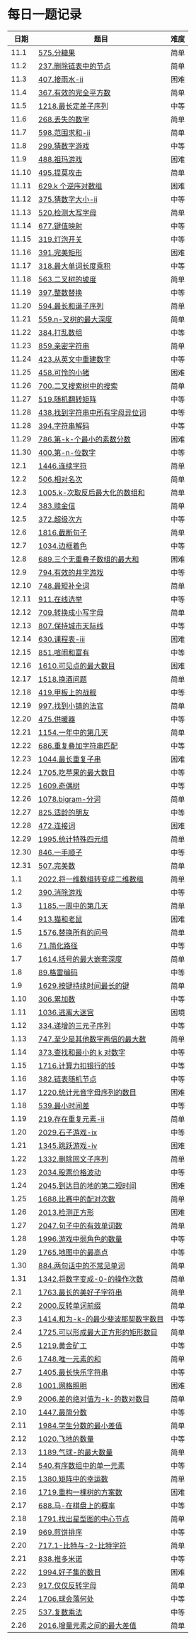 # 每日一题记录

| 日期  | 题目                                                                                 | 难度 |
| ----- | ------------------------------------------------------------------------------------ | ---- |
| 11.1  | [575.分糖果](./record/575.分糖果.md)                                                 | 简单 |
| 11.2  | [237.删除链表中的节点](./record/237.删除链表中的节点.md)                             | 简单 |
| 11.3  | [407.接雨水-ii](./record/407.接雨水-ii.md)                                           | 困难 |
| 11.4  | [367.有效的完全平方数](./record/367.有效的完全平方数.md)                             | 简单 |
| 11.5  | [1218.最长定差子序列](./record/1218.最长定差子序列.md)                               | 中等 |
| 11.6  | [268.丢失的数字](./record/268.丢失的数字.md)                                         | 简单 |
| 11.7  | [598.范围求和-ii](./record/598.范围求和-ii.md)                                       | 简单 |
| 11.8  | [299.猜数字游戏](./record/299.猜数字游戏.md)                                         | 中等 |
| 11.9  | [488.祖玛游戏](./record/488.祖玛游戏.md)                                             | 困难 |
| 11.10 | [495.提莫攻击](./record/495.提莫攻击.md)                                             | 简单 |
| 11.11 | [629.k 个逆序对数组](./record/629.k个逆序对数组.md)                                  | 困难 |
| 11.12 | [375.猜数字大小-ii](./record/375.猜数字大小-ii.md)                                   | 中等 |
| 11.13 | [520.检测大写字母](./record/520.检测大写字母.md)                                     | 简单 |
| 11.14 | [677.键值映射](./record/677.键值映射.md)                                             | 中等 |
| 11.15 | [319.灯泡开关](./record/319.灯泡开关.md)                                             | 中等 |
| 11.16 | [391.完美矩形](./record/391.完美矩形.md)                                             | 困难 |
| 11.17 | [318.最大单词长度乘积](./record/318.最大单词长度乘积.md)                             | 中等 |
| 11.18 | [563.二叉树的坡度](./record/563.二叉树的坡度.md)                                     | 简单 |
| 11.19 | [397.整数替换](./record/397.整数替换.md)                                             | 中等 |
| 11.20 | [594.最长和谐子序列](./record/594.最长和谐子序列.md)                                 | 简单 |
| 11.21 | [559.n-叉树的最大深度](./record/559.n-叉树的最大深度.md)                             | 简单 |
| 11.22 | [384.打乱数组](./record/384.打乱数组.md)                                             | 中等 |
| 11.23 | [859.亲密字符串](./record/859.亲密字符串.md)                                         | 简单 |
| 11.24 | [423.从英文中重建数字](./record/423.从英文中重建数字.md)                             | 中等 |
| 11.25 | [458.可怜的小猪](./record/458.可怜的小猪.md)                                         | 困难 |
| 11.26 | [700.二叉搜索树中的搜索](./record/700.二叉搜索树中的搜索.md)                         | 简单 |
| 11.27 | [519.随机翻转矩阵](./record/519.随机翻转矩阵.md)                                     | 中等 |
| 11.28 | [438.找到字符串中所有字母异位词](./record/438.找到字符串中所有字母异位词.md)         | 中等 |
| 11.28 | [394.字符串解码](./record/394.字符串解码.md)                                         | 中等 |
| 11.29 | [786.第-k-个最小的素数分数](./record/786.第-k-个最小的素数分数.md)                   | 困难 |
| 11.30 | [400.第-n-位数字](./record/400.第-n-位数字.md)                                       | 中等 |
| 12.1  | [1446.连续字符](./record/1446.连续字符.md)                                           | 简单 |
| 12.2  | [506.相对名次](./record/506.相对名次.md)                                             | 简单 |
| 12.3  | [1005.k-次取反后最大化的数组和](./record/1005.k-次取反后最大化的数组和.md)           | 简单 |
| 12.4  | [383.赎金信](./record/383.赎金信.md)                                                 | 简单 |
| 12.5  | [372.超级次方](./record/372.超级次方.md)                                             | 中等 |
| 12.6  | [1816.截断句子](./record/1816.截断句子.md)                                           | 简单 |
| 12.7  | [1034.边框着色](./record/1034.边框着色.md)                                           | 中等 |
| 12.8  | [689.三个无重叠子数组的最大和](./record/689.三个无重叠子数组的最大和.md)             | 困难 |
| 12.9  | [794.有效的井字游戏](./record/794.有效的井字游戏.md)                                 | 中等 |
| 12.10 | [748.最短补全词](./record/748.最短补全词.md)                                         | 简单 |
| 12.11 | [911.在线选举](./record/911.在线选举.md)                                             | 中等 |
| 12.12 | [709.转换成小写字母](./record/709.转换成小写字母.md)                                 | 简单 |
| 12.13 | [807.保持城市天际线](./record/807.保持城市天际线.md)                                 | 中等 |
| 12.14 | [630.课程表-iii](./record/630.课程表-iii.md)                                         | 困难 |
| 12.15 | [851.喧闹和富有](./record/851.喧闹和富有.md)                                         | 中等 |
| 12.16 | [1610.可见点的最大数目](./record/1610.可见点的最大数目.md)                           | 困难 |
| 12.17 | [1518.换酒问题](./record/1518.换酒问题.md)                                           | 简单 |
| 12.18 | [419.甲板上的战舰](./record/419.甲板上的战舰.md)                                     | 中等 |
| 12.19 | [997.找到小镇的法官](./record/997.找到小镇的法官.md)                                 | 简单 |
| 12.20 | [475.供暖器](./record/475.供暖器.md)                                                 | 中等 |
| 12.21 | [1154.一年中的第几天](./record/1154.一年中的第几天.md)                               | 简单 |
| 12.22 | [686.重复叠加字符串匹配](./record/686.重复叠加字符串匹配.md)                         | 中等 |
| 12.23 | [1044.最长重复子串](./record/1044.最长重复子串.md)                                   | 困难 |
| 12.24 | [1705.吃苹果的最大数目](./record/1705.吃苹果的最大数目.md)                           | 中等 |
| 12.25 | [1609.奇偶树](./record/1609.奇偶树.md)                                               | 中等 |
| 12.26 | [1078.bigram-分词](./record/1078.bigram-分词.md)                                     | 简单 |
| 12.27 | [825.适龄的朋友](./record/825.适龄的朋友.md)                                         | 中等 |
| 12.28 | [472.连接词](./record/472.连接词.md)                                                 | 困难 |
| 12.29 | [1995.统计特殊四元组](./record/1995.统计特殊四元组.md)                               | 简单 |
| 12.30 | [846.一手顺子](./record/846.一手顺子.md)                                             | 中等 |
| 12.31 | [507.完美数](./record/507.完美数.md)                                                 | 简单 |
| 1.1   | [2022.将一维数组转变成二维数组](./record/2022.将一维数组转变成二维数组.md)           | 简单 |
| 1.2   | [390.消除游戏](./record/390.消除游戏.md)                                             | 中等 |
| 1.3   | [1185.一周中的第几天](./record/1185.一周中的第几天.md)                               | 简单 |
| 1.4   | [913.猫和老鼠](./record/913.猫和老鼠.md)                                             | 困难 |
| 1.5   | [1576.替换所有的问号](./record/1576.替换所有的问号.md)                               | 简单 |
| 1.6   | [71.简化路径](./record/71.简化路径.md)                                               | 中等 |
| 1.7   | [1614.括号的最大嵌套深度](./record/1614.括号的最大嵌套深度.md)                       | 简单 |
| 1.8   | [89.格雷编码](./record/89.格雷编码.md)                                               | 中等 |
| 1.9   | [1629.按键持续时间最长的键](./record/1629.按键持续时间最长的键.md)                   | 简单 |
| 1.10  | [306.累加数](./record/306.累加数.md)                                                 | 中等 |
| 1.11  | [1036.逃离大迷宫](./record/1036.逃离大迷宫.md)                                       | 困境 |
| 1.12  | [334.递增的三元子序列](./record/334.递增的三元子序列.md)                             | 中等 |
| 1.13  | [747.至少是其他数字两倍的最大数](./record/747.至少是其他数字两倍的最大数.md)         | 简单 |
| 1.14  | [373.查找和最小的 k 对数字](./record/373.查找和最小的k对数字.md)                     | 中等 |
| 1.15  | [1716.计算力扣银行的钱](./record/1716.计算力扣银行的钱.md)                           | 中等 |
| 1.16  | [382.链表随机节点](./record/382.链表随机节点.md)                                     | 中等 |
| 1.17  | [1220.统计元音字母序列的数目](./record/1220.统计元音字母序列的数目.md)               | 困难 |
| 1.18  | [539.最小时间差](./record/539.最小时间差.md)                                         | 中等 |
| 1.19  | [219.存在重复元素-ii](./record/219.存在重复元素-ii.md)                               | 简单 |
| 1.20  | [2029.石子游戏-ix](./record/2029.石子游戏-ix.md)                                     | 中等 |
| 1.21  | [1345.跳跃游戏-iv](./record/1345.跳跃游戏-iv.md)                                     | 困难 |
| 1.22  | [1332.删除回文子序列](./record/1332.删除回文子序列.md)                               | 简单 |
| 1.23  | [2034.股票价格波动](./record/2034.股票价格波动.md)                                   | 中等 |
| 1.24  | [2045.到达目的地的第二短时间](./record/2045.到达目的地的第二短时间.md)               | 困难 |
| 1.25  | [1688.比赛中的配对次数](./record/1688.比赛中的配对次数.md)                           | 简单 |
| 1.26  | [2013.检测正方形](./record/2013.检测正方形.md)                                       | 困难 |
| 1.27  | [2047.句子中的有效单词数](./record/2047.句子中的有效单词数.md)                       | 简单 |
| 1.28  | [1996.游戏中弱角色的数量](./record/1996.游戏中弱角色的数量.md)                       | 中等 |
| 1.29  | [1765.地图中的最高点](./record/1765.地图中的最高点.md)                               | 中等 |
| 1.30  | [884.两句话中的不常见单词](./record/884.两句话中的不常见单词.md)                     | 简单 |
| 1.31  | [1342.将数字变成-0-的操作次数](./record/1342.将数字变成-0-的操作次数.md)             | 简单 |
| 2.1   | [1763.最长的美好子字符串](./record/1763.最长的美好子字符串.md)                       | 简单 |
| 2.2   | [2000.反转单词前缀](./record/2000.反转单词前缀.md)                                   | 简单 |
| 2.3   | [1414.和为-k-的最少斐波那契数字数目](./record/1414.和为-k-的最少斐波那契数字数目.md) | 中等 |
| 2.4   | [1725.可以形成最大正方形的矩形数目](./record/1725.可以形成最大正方形的矩形数目.md)   | 简单 |
| 2.5   | [1219.黄金矿工](./record/1219.黄金矿工.md)                                           | 中等 |
| 2.6   | [1748.唯一元素的和](./record/1748.唯一元素的和.md)                                   | 简单 |
| 2.7   | [1405.最长快乐字符串](./record/1405.最长快乐字符串.md)                               | 中等 |
| 2.8   | [1001.网格照明](./record/1001.网格照明.md)                                           | 困难 |
| 2.9   | [2006.差的绝对值为-k-的数对数目](./record/2006.差的绝对值为-k-的数对数目.md)         | 简单 |
| 2.10  | [1447.最简分数](./record/1447.最简分数.md)                                           | 中等 |
| 2.11  | [1984.学生分数的最小差值](./record/1984.学生分数的最小差值.md)                       | 简单 |
| 2.12  | [1020.飞地的数量](./record/1020.飞地的数量.md)                                       | 中等 |
| 2.13  | [1189.气球-的最大数量](./record/1189.气球-的最大数量.md)                             | 简单 |
| 2.14  | [540.有序数组中的单一元素](./record/540.有序数组中的单一元素.md)                     | 中等 |
| 2.15  | [1380.矩阵中的幸运数](./record/1380.矩阵中的幸运数.md)                               | 简单 |
| 2.16  | [1719.重构一棵树的方案数](./record/1719.重构一棵树的方案数.md)                       | 困难 |
| 2.17  | [688.马-在棋盘上的概率](./record/688.马-在棋盘上的概率.md)                           | 中等 |
| 2.18  | [1791.找出星型图的中心节点](./record/1791.找出星型图的中心节点.md)                   | 简单 |
| 2.19  | [969.煎饼排序](./record/969.煎饼排序.md)                                             | 中等 |
| 2.20  | [717.1-比特与-2-比特字符](./record/717.1-比特与-2-比特字符.md)                       | 简单 |
| 2.21  | [838.推多米诺](./record/838.推多米诺.md)                                             | 中等 |
| 2.22  | [1994.好子集的数目](./record/1994.好子集的数目.md)                                   | 困难 |
| 2.23  | [917.仅仅反转字母](./record/917.仅仅反转字母.md)                                     | 简单 |
| 2.24  | [1706.球会落何处](./record/1706.球会落何处.md)                                       | 中等 |
| 2.25  | [537.复数乘法](./record/537.复数乘法.md)                                             | 中等 |
| 2.26  | [2016.增量元素之间的最大差值](./record/2016.增量元素之间的最大差值.md)               | 简单 |
